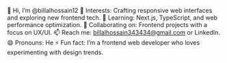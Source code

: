 👋 Hi, I’m @billalhossain12
👀 Interests: Crafting responsive web interfaces and exploring new frontend tech.
🌱 Learning: Next.js, TypeScript, and web performance optimization.
💞️ Collaborating on: Frontend projects with a focus on UX/UI.
📫 Reach me: billalhossain343434@gmail.com or LinkedIn.
😄 Pronouns: He
⚡ Fun fact: I’m a frontend web developer who loves experimenting with design trends.

<!---
billalhossain12/billalhossain12 is a ✨ special ✨ repository because its `README.md` (this file) appears on your GitHub profile.
You can click the Preview link to take a look at your changes.
--->
